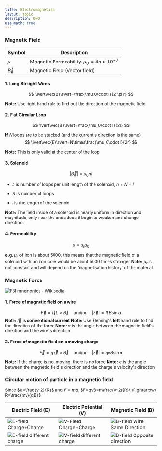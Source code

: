 ```yaml
---
title: Electromagnetism
layout: topic
description: OwO
use_math: true
---
```


### Magnetic Field

| Symbol    | Description                                      |
| --------- | ------------------------------------------------ |
| $\mu$     | Magnetic Permeability. $\mu_0=4\pi\times10^{-7}$ |
| $\vec{B}$ | Magnetic Field (Vector field)                    |

#### 1. Long Straight Wires

$$
\lvert\vec{B}\rvert=\frac{\mu_0\cdot I}{2 \pi r}
$$

**Note:** Use right hand rule to find out the direction of the magnetic field

#### 2. Flat Circular Loop

$$
\lvert\vec{B}\rvert=\frac{\mu_0\cdot I}{2r}
$$

**If** $N$ loops are to be stacked (and the current's direction is the same)
$$
\lvert\vec{B}\rvert=N\times\frac{\mu_0\cdot I}{2r}
$$

**Note:** This is only valid at the center of the loop

#### 3. Solenoid

$$
\lvert\vec{B}\rvert=\mu_0 nI
$$

- $n$ is number of loops per unit length of the solenoid, $n=N\div l$

- $N$ is number of loops
- $l$ is the length of the solenoid

**Note:** The field inside of a solenoid is nearly uniform in direction and magnitude, only near the ends does it begin to weaken and change direction.

#### 4. Permeability

$$
\mu=\mu_r\mu_0
$$

**e.g.** $\mu_r$ of iron is about 5000, this means that the magnetic field of a solenoid with an iron core would be about 5000 times stronger
**Note:** $\mu_r$ is not constant and will depend on the 'magnetisation history' of the material.

### Magnetic Force

![FBI mnemonics - Wikipedia](https://upload.wikimedia.org/wikipedia/commons/thumb/9/9c/ManoLaplace.svg/220px-ManoLaplace.svg.png)

#### 1. Force of magnetic field on a wire

$$
\vec{F}=\vec{I}L\times\vec{B}\quad\text{and/or}\quad|\vec{F}|=ILB\sin{\alpha}
$$
**Note:** $\vec{I}$ is **conventional current**
**Note:** Use Fleming's **left** hand rule to find the direction of the force
**Note:** $\alpha$ is the angle between the magnetic field's direction and the wire's direction

#### 2. Force of magnetic field on a moving charge

$$
\vec{F}=q\vec{v}\times\vec{B}\quad\text{and/or}\quad|\vec{F}|=qvB\sin{\alpha}
$$

**Note:** If the charge is not moving, there is no force
**Note:** $\alpha$ is the angle between the magnetic field's direction and the charge's velocity's direction

### Circular motion of particle in a magnetic field

Since $a=\frac{v^2}{R}$ and $F=ma$, $F=qvB=m\frac{v^2}{R}\ \Rightarrow\ R=\frac{mv}{qB}$



| Electric Field (E) | Electric Potential (V) | Magnetic Field (B) |
|---|---|---|
| ![E-field Charge+Charge](https://www.expunctis.com/images/2018-06-10/E_1_1.png) | ![V-Field Charge+Charge](https://www.expunctis.com/images/2018-06-10/V_1_1.png) | ![B-field Wire Same Direction](https://www.expunctis.com/images/2018-06-10/B_1_1.png) |
| ![E-field different charge](https://www.expunctis.com/images/2018-06-10/E_-03_1.png) | ![V-field different charge](https://www.expunctis.com/images/2018-06-10/V_-03_1.png) | ![B-field Opposite direction](https://www.expunctis.com/images/2018-06-10/B_-03_1.png) |

<style type="text/css"> @media print { #write{ max-width: 100%; } @page { size: A4; margin-left: 0; margin-right: 0; } } </style>
